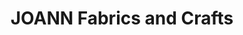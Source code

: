 ---
title: "JOANN Fabrics and Crafts"
url: /former-michaels/joann-fabrics-and-crafts/
shop: craft
---
